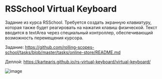 # RSSchool Virtual Keyboard

Задание из курса RSSchool. Требуется создать экранную клавиатуру, которая также будет реагировать на нажатия клавиш физической. Текст вводится в textArea через специальный контроллер, обеспечивающий возможность перемещения курсора.

Задание: https://github.com/rolling-scopes-school/tasks/blob/master/tasks/online-store/README.md

Деплой: https://kartearis.github.io/rs-virtual-keyboard/virtual-keyboard/

![image](https://user-images.githubusercontent.com/32914913/188758662-2047168d-9ffd-405e-bad7-b3f866b1db50.png)

